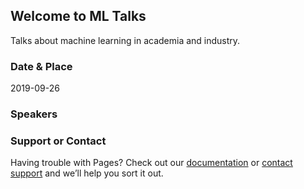 ## Welcome to ML Talks

Talks about machine learning in academia and industry.

### Date & Place

2019-09-26


### Speakers


### Support or Contact

Having trouble with Pages? Check out our [documentation](https://help.github.com/categories/github-pages-basics/) or [contact support](https://github.com/contact) and we’ll help you sort it out.
